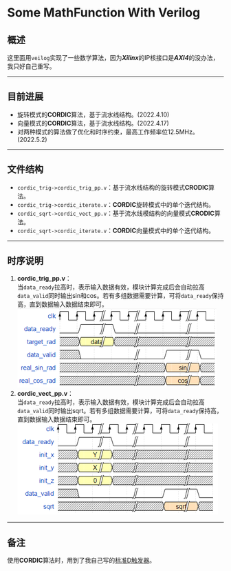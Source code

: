 # Some MathFunction With Verilog
## 概述  
这里面用`veilog`实现了一些数学算法，因为***Xilinx***的IP核接口是***AXI4***的没办法，我只好自己重写。  

---

## 目前进展
- 旋转模式的**CORDIC**算法，基于流水线结构。(2022.4.10)  
- 向量模式的**CORDIC**算法，基于流水线结构。(2022.4.17)  
- 对两种模式的算法做了优化和时序约束，最高工作频率位12.5MHz。(2022.5.2)  
    
---
  
## 文件结构
- `cordic_trig->cordic_trig_pp.v`：基于流水线结构的旋转模式**CRODIC**算法。
- `cordic_trig->cordic_iterate.v`：**CORDIC**旋转模式中的单个迭代结构。  
- `cordic_sqrt->cordic_vect_pp.v`：基于流水线模结构的向量模式**CRODIC**算法。
- `cordic_sqrt->cordic_iterate.v`：**CORDIC**向量模式中的单个迭代结构。  

---

## 时序说明
1. **cordic_trig_pp.v**：  
   当`data_ready`拉高时，表示输入数据有效，模块计算完成后会自动拉高`data_valid`同时输出sin和cos。若有多组数据需要计算，可将`data_ready`保持高，直到数据输入数据结束即可。  
![image](image/cordic_trig_pp.png)  
1. **cordic_vect_pp.v**：  
   当`data_ready`拉高时，表示输入数据有效，模块计算完成后会自动拉高`data_valid`同时输出sqrt。若有多组数据需要计算，可将`data_ready`保持高，直到数据输入数据结束即可。  
![image](image/cordic_vect_pp.png)  

---

## 备注
使用**CORDIC**算法时，用到了我自己写的[标准D触发器](https://github.com/WeChatTeam/StandardDFF.git)。